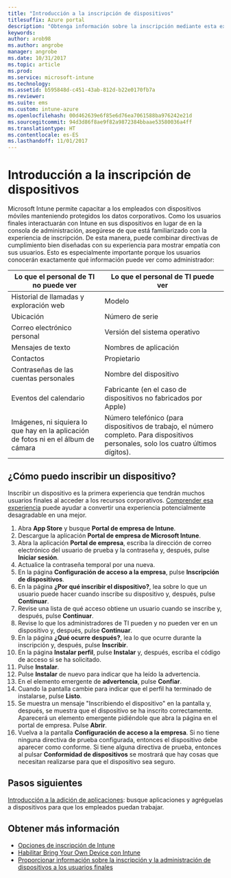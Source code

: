 ```yaml
---
title: "Introducción a la inscripción de dispositivos"
titlesuffix: Azure portal
description: "Obtenga información sobre la inscripción mediante esta experiencia de inscripción completa para un dispositivo iOS."
keywords: 
author: arob98
ms.author: angrobe
manager: angrobe
ms.date: 10/31/2017
ms.topic: article
ms.prod: 
ms.service: microsoft-intune
ms.technology: 
ms.assetid: b595848d-c451-43ab-812d-b22e0170fb7a
ms.reviewer: 
ms.suite: ems
ms.custom: intune-azure
ms.openlocfilehash: 00d462639e6f85e6d76ea7061588ba976242e21d
ms.sourcegitcommit: 94d3d86f8ae9f82a9872384bbaae53580036a4ff
ms.translationtype: HT
ms.contentlocale: es-ES
ms.lasthandoff: 11/01/2017
---
```

# <a name="get-started-enrolling-devices"></a>Introducción a la inscripción de dispositivos

Microsoft Intune permite capacitar a los empleados con dispositivos móviles manteniendo protegidos los datos corporativos. Como los usuarios finales interactuarán con Intune en sus dispositivos en lugar de en la consola de administración, asegúrese de que está familiarizado con la experiencia de inscripción. De esta manera, puede combinar directivas de cumplimiento bien diseñadas con su experiencia para mostrar empatía con sus usuarios. Esto es especialmente importante porque los usuarios conocerán exactamente qué información puede ver como administrador:

| Lo que el personal de TI no puede ver | Lo que el personal de TI puede ver |
|---|---|
| Historial de llamadas y exploración web | Modelo |
| Ubicación | Número de serie |
| Correo electrónico personal | Versión del sistema operativo |
| Mensajes de texto | Nombres de aplicación |
| Contactos | Propietario |
| Contraseñas de las cuentas personales | Nombre del dispositivo |
| Eventos del calendario | Fabricante (en el caso de dispositivos no fabricados por Apple) |
| Imágenes, ni siquiera lo que hay en la aplicación de fotos ni en el álbum de cámara | Número telefónico (para dispositivos de trabajo, el número completo. Para dispositivos personales, solo los cuatro últimos dígitos). |

## <a name="how-do-i-enroll-a-device"></a>¿Cómo puedo inscribir un dispositivo?

Inscribir un dispositivo es la primera experiencia que tendrán muchos usuarios finales al acceder a los recursos corporativos. [Comprender esa experiencia](end-user-educate.md) puede ayudar a convertir una experiencia potencialmente desagradable en una mejor.

1. Abra **App Store** y busque **Portal de empresa de Intune**.
2. Descargue la aplicación **Portal de empresa de Microsoft Intune**.
3. Abra la aplicación **Portal de empresa**, escriba la dirección de correo electrónico del usuario de prueba y la contraseña y, después, pulse **Iniciar sesión**.
4. Actualice la contraseña temporal por una nueva.
5. En la página **Configuración de acceso a la empresa**, pulse **Inscripción de dispositivos**.
6. En la página **¿Por qué inscribir el dispositivo?**, lea sobre lo que un usuario puede hacer cuando inscribe su dispositivo y, después, pulse **Continuar**.
7. Revise una lista de qué acceso obtiene un usuario cuando se inscribe y, después, pulse **Continuar**.
8. Revise lo que los administradores de TI pueden y no pueden ver en un dispositivo y, después, pulse **Continuar**.
9. En la página **¿Qué ocurre después?**, lea lo que ocurre durante la inscripción y, después, pulse **Inscribir**.
10. En la página **Instalar perfil**, pulse **Instalar** y, después, escriba el código de acceso si se ha solicitado.
11. Pulse **Instalar**.
12. Pulse **Instalar** de nuevo para indicar que ha leído la advertencia.
13. En el elemento emergente de **advertencia**, pulse **Confiar**.
14. Cuando la pantalla cambie para indicar que el perfil ha terminado de instalarse, pulse **Listo**.
15. Se muestra un mensaje "Inscribiendo el dispositivo" en la pantalla y, después, se muestra que el dispositivo se ha inscrito correctamente. Aparecerá un elemento emergente pidiéndole que abra la página en el portal de empresa. Pulse **Abrir**.
16. Vuelva a la pantalla **Configuración de acceso a la empresa**. Si no tiene ninguna directiva de prueba configurada, entonces el dispositivo debe aparecer como conforme. Si tiene alguna directiva de prueba, entonces al pulsar **Conformidad de dispositivos** se mostrará que hay cosas que necesitan realizarse para que el dispositivo sea seguro.

## <a name="next-steps"></a>Pasos siguientes

[Introducción a la adición de aplicaciones](get-started-apps.md): busque aplicaciones y agréguelas a dispositivos para que los empleados puedan trabajar.

## <a name="learn-more"></a>Obtener más información

* [Opciones de inscripción de Intune](enrollment-options.md)
* [Habilitar Bring Your Own Device con Intune](byod-enable.md)
* [Proporcionar información sobre la inscripción y la administración de dispositivos a los usuarios finales](end-user-educate.md)
